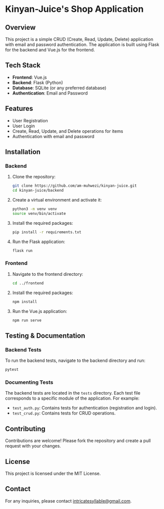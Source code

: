 # Kinyan-Juice's Shop Application

## Overview
This project is a simple CRUD (Create, Read, Update, Delete) application with email and password authentication. The application is built using Flask for the backend and Vue.js for the frontend.

## Tech Stack
- **Frontend**: Vue.js
- **Backend**: Flask (Python)
- **Database**: SQLite (or any preferred database)
- **Authentication**: Email and Password

## Features
- User Registration
- User Login
- Create, Read, Update, and Delete operations for items
- Authentication with email and password

## Installation

### Backend
1. Clone the repository:
    ```sh
    git clone https://github.com/am-muhwezi/kinyan-juice.git
    cd kinyan-juice/backend
    ```
2. Create a virtual environment and activate it:
    ```sh
    python3 -m venv venv
    source venv/bin/activate
    ```
3. Install the required packages:
    ```sh
    pip install -r requirements.txt
    ```
4. Run the Flask application:
    ```sh
    flask run
    ```

### Frontend
1. Navigate to the frontend directory:
    ```sh
    cd ../frontend
    ```
2. Install the required packages:
    ```sh
    npm install
    ```
3. Run the Vue.js application:
    ```sh
    npm run serve
    ```

## Testing & Documentation

### Backend Tests
To run the backend tests, navigate to the backend directory and run:
```sh
pytest
```

### Documenting Tests
The backend tests are located in the `tests` directory. Each test file corresponds to a specific module of the application. For example:
- `test_auth.py`: Contains tests for authentication (registration and login).
- `test_crud.py`: Contains tests for CRUD operations.

## Contributing
Contributions are welcome! Please fork the repository and create a pull request with your changes.

## License
This project is licensed under the MIT License.

## Contact
For any inquiries, please contact [intricatesyllable@gmail.com](mailto:intricatesyllable@gmail.com).
